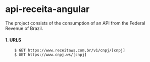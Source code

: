 # api-receita-angular
The project consists of the consumption of an API from the Federal Revenue of Brazil.

#### 1. URLS

        $ GET https://www.receitaws.com.br/v1/cnpj/[cnpj]
        $ GET https://www.cnpj.ws/[cnpj]
